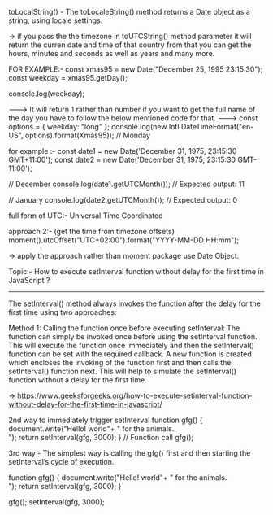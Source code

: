 toLocalString() - The toLocaleString() method returns a Date object as a string, using locale settings.

-> if you pass the the timezone in toUTCString() method parameter it will return the curren date and time of that country from that you can get the hours, minutes and seconds as well as years and many more.

FOR EXAMPLE:-
const xmas95 = new Date("December 25, 1995 23:15:30");
const weekday = xmas95.getDay();

console.log(weekday);

---> It will return 1
rather than number if you want to get the full name of the day you have to follow the below mentioned code for that.
---> const options = { weekday: "long" };
console.log(new Intl.DateTimeFormat("en-US", options).format(Xmas95));
// Monday

for example :-
const date1 = new Date('December 31, 1975, 23:15:30 GMT+11:00');
const date2 = new Date('December 31, 1975, 23:15:30 GMT-11:00');

// December
console.log(date1.getUTCMonth());
// Expected output: 11

// January
console.log(date2.getUTCMonth());
// Expected output: 0

full form of UTC:- Universal Time Coordinated

approach 2:- (get the time from timezone offsets)
moment().utcOffset("UTC+02:00").format("YYYY-MM-DD HH:mm");

-> apply the approach rather than moment package use Date Object.

Topic:- How to execute setInterval function without delay for the first time in JavaScript ?

----------------------------------------------------------------------------------------------
The setInterval() method always invokes the function after the delay for the first time using two approaches:

Method 1: Calling the function once before executing setInterval: The function can simply be invoked once before using the setInterval function. This will execute the function once immediately and then the setInterval() function can be set with the required callback.
A new function is created which encloses the invoking of the function first and then calls the setInterval() function next. This will help to simulate the setInterval() function without a delay for the first time.

-> https://www.geeksforgeeks.org/how-to-execute-setinterval-function-without-delay-for-the-first-time-in-javascript/

2nd way to immediately trigger setInterval
function gfg() {
    document.write("Hello! world"+ " for the animals.<br>");
    return setInterval(gfg, 3000);
}
// Function call
gfg();

3rd way - The simplest way is calling the gfg() first and then starting the setInterval’s cycle of execution.

function gfg() {
    document.write("Hello! world"+ " for the animals.<br>");
    return setInterval(gfg, 3000);
}
   
gfg();
setInterval(gfg, 3000);
